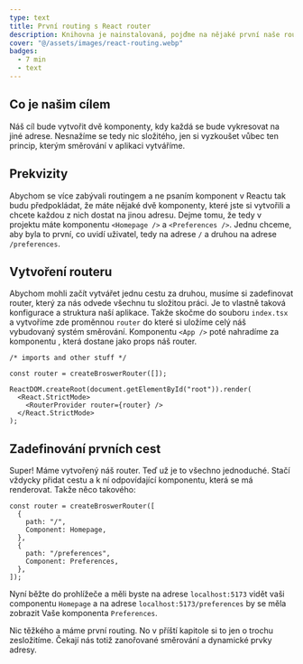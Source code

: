 ```yaml
---
type: text
title: První routing s React router
description: Knihovna je nainstalovaná, pojďme na nějaké první naše routování a vytvoříme si nějaké naše první cesty.
cover: "@/assets/images/react-routing.webp"
badges:
  - 7 min
  - text
---
```


## Co je našim cílem

Náš cíl bude vytvořit dvě komponenty, kdy každá se bude vykresovat na jiné adrese. Nesnažíme se tedy nic složitého,
jen si vyzkoušet vůbec ten princip, kterým směrování v aplikaci vytváříme.

## Prekvizity

Abychom se více zabývali routingem a ne psaním komponent v Reactu tak budu předpokládat, že máte nějaké dvě komponenty,
které jste si vytvořili a chcete každou z nich dostat na jinou adresu. Dejme tomu, že tedy v projektu máte komponentu
`<Homepage />` a `<Preferences />`. Jednu chceme, aby byla to první, co uvidí uživatel, tedy na adrese `/` a druhou
na adrese `/preferences`.

## Vytvoření routeru

Abychom mohli začít vytvářet jednu cestu za druhou, musíme si zadefinovat router, který za nás odvede všechnu tu
složitou práci. Je to vlastně taková konfigurace a struktura naší aplikace. Takže skočme do souboru `index.tsx` a
vytvoříme zde proměnnou `router` do které si uložíme celý náš vybudovaný systém směrování. Komponentu `<App />` poté
nahradíme za komponentu <ReactProvider />, která dostane jako props náš router.

```tsx
/* imports and other stuff */

const router = createBroswerRouter([]);

ReactDOM.createRoot(document.getElementById("root")).render(
  <React.StrictMode>
    <RouterProvider router={router} />
  </React.StrictMode>
);
```

## Zadefinování prvních cest

Super! Máme vytvořený náš router. Teď už je to všechno jednoduché. Stačí vždycky přidat cestu a k ní odpovídající
komponentu, která se má renderovat. Takže něco takového:

```tsx
const router = createBroswerRouter([
  {
    path: "/",
    Component: Homepage,
  },
  {
    path: "/preferences",
    Component: Preferences,
  },
]);
```

Nyní běžte do prohlížeče a měli byste na adrese `localhost:5173` vidět vaši componentu `Homepage` a na adrese
`localhost:5173/preferences` by se měla zobrazit Vaše komponenta `Preferences`.

Nic těžkého a máme první routing. No v příští kapitole si to jen o trochu zesložitíme. Čekají nás totiž zanořované
směrování a dynamické prvky adresy.
